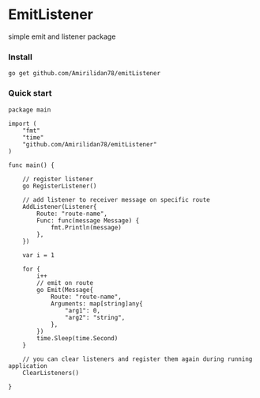 # EmitListener
simple emit and listener package

### Install
`go get github.com/Amirilidan78/emitListener`

### Quick start 
```
package main

import (
	"fmt"
	"time"
	"github.com/Amirilidan78/emitListener"
)

func main() {

	// register listener
	go RegisterListener()

	// add listener to receiver message on specific route
	AddListener(Listener{
		Route: "route-name",
		Func: func(message Message) {
			fmt.Println(message)
		},
	})

	var i = 1

	for {
		i++
		// emit on route
		go Emit(Message{
			Route: "route-name",
			Arguments: map[string]any{
				"arg1": 0,
				"arg2": "string",
			},
		})
		time.Sleep(time.Second)
	}

	// you can clear listeners and register them again during running application
	ClearListeners()

}

```